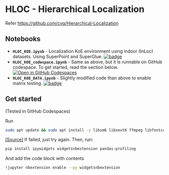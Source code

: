 # HLOC - Hierarchical Localization

Refer https://github.com/cvg/Hierarchical-Localization

## Notebooks

- **`HLOC_KOE.ipynb`** - Localization KoE environment using indoor (InLoc) datasets. Using SuperPoint and SuperGlue. [![badge](https://colab.research.google.com/assets/colab-badge.svg)](https://colab.research.google.com/github/KOE-Wayfind/HLOC/blob/main/HLOC_KOE.ipynb)
- **`HLOC_KOE_codespace.ipynb`** - Same as above, but it is runnable on GitHub codespace. To get started, read the section below. [![Open in GitHub Codespaces](https://github.com/codespaces/badge.svg)](https://codespaces.new/KOE-Wayfind/HLOC)
- **`HLOC_KOE_DATA.ipynb`** - Slightly modified code than above to enable matrix testing. [![badge](https://colab.research.google.com/assets/colab-badge.svg)](https://colab.research.google.com/github/KOE-Wayfind/HLOC/blob/main/HLOC_KOE_DATA.ipynb)

## Get started

(Tested in GitHub Codespaces)

Run

```bash
sudo apt update && sudo apt install -y libsm6 libxext6 ffmpeg libfontconfig1 libxrender1 libgl1-mesa-glx
```

[[Source]](https://stackoverflow.com/a/67088720/13617136) If failed, just try again. Then, run:

```bash
pip install ipywidgets widgetsnbextension pandas-profiling
```

And add the code block with contents

```bash
!jupyter nbextension enable --py widgetsnbextension
```

